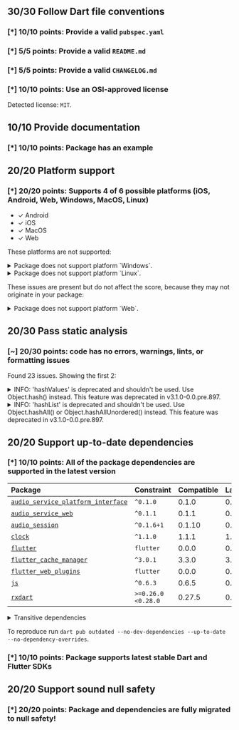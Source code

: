 ## 30/30 Follow Dart file conventions

### [*] 10/10 points: Provide a valid `pubspec.yaml`


### [*] 5/5 points: Provide a valid `README.md`


### [*] 5/5 points: Provide a valid `CHANGELOG.md`


### [*] 10/10 points: Use an OSI-approved license

Detected license: `MIT`.

## 10/10 Provide documentation

### [*] 10/10 points: Package has an example


## 20/20 Platform support

### [*] 20/20 points: Supports 4 of 6 possible platforms (**iOS**, **Android**, **Web**, Windows, **MacOS**, Linux)

* ✓ Android
* ✓ iOS
* ✓ MacOS
* ✓ Web

These platforms are not supported:

<details>
<summary>
Package does not support platform `Windows`.
</summary>

Because:
* `package:audio_service/audio_service.dart` that declares support for platforms: `Android`, `iOS`, `macOS`, `Web`.
</details>
<details>
<summary>
Package does not support platform `Linux`.
</summary>

Because:
* `package:audio_service/audio_service.dart` that declares support for platforms: `Android`, `iOS`, `macOS`, `Web`.
</details>

These issues are present but do not affect the score, because they may not originate in your package:

<details>
<summary>
Package does not support platform `Web`.
</summary>

Because:
* `package:audio_service/audio_service.dart` that imports:
* `package:flutter_cache_manager/flutter_cache_manager.dart` that imports:
* `package:flutter_cache_manager/src/storage/cache_info_repositories/cache_info_repositories.dart` that imports:
* `package:flutter_cache_manager/src/storage/cache_info_repositories/json_cache_info_repository.dart` that imports:
* `package:path_provider/path_provider.dart` that declares support for platforms: `Android`, `iOS`, `Windows`, `Linux`, `macOS`.
</details>

## 20/30 Pass static analysis

### [~] 20/30 points: code has no errors, warnings, lints, or formatting issues

Found 23 issues. Showing the first 2:

<details>
<summary>
INFO: 'hashValues' is deprecated and shouldn't be used. Use Object.hash() instead. This feature was deprecated in v3.1.0-0.0.pre.897.
</summary>

`lib/audio_service.dart:301:23`

```
    ╷
301 │   int get hashCode => hashValues(
    │                       ^^^^^^^^^^
    ╵
```

To reproduce make sure you are using the [lints_core](https://pub.dev/packages/lints) and run `flutter analyze lib/audio_service.dart`
</details>
<details>
<summary>
INFO: 'hashList' is deprecated and shouldn't be used. Use Object.hashAll() or Object.hashAllUnordered() instead. This feature was deprecated in v3.1.0-0.0.pre.897.
</summary>

`lib/audio_service.dart:304:9`

```
    ╷
304 │         hashList(controls),
    │         ^^^^^^^^
    ╵
```

To reproduce make sure you are using the [lints_core](https://pub.dev/packages/lints) and run `flutter analyze lib/audio_service.dart`
</details>

## 20/20 Support up-to-date dependencies

### [*] 10/10 points: All of the package dependencies are supported in the latest version

|Package|Constraint|Compatible|Latest|
|:-|:-|:-|:-|
|[`audio_service_platform_interface`]|`^0.1.0`|0.1.0|0.1.0|
|[`audio_service_web`]|`^0.1.1`|0.1.1|0.1.1|
|[`audio_session`]|`^0.1.6+1`|0.1.10|0.1.10|
|[`clock`]|`^1.1.0`|1.1.1|1.1.1|
|[`flutter`]|`flutter`|0.0.0|0.0.0|
|[`flutter_cache_manager`]|`^3.0.1`|3.3.0|3.3.0|
|[`flutter_web_plugins`]|`flutter`|0.0.0|0.0.0|
|[`js`]|`^0.6.3`|0.6.5|0.6.5|
|[`rxdart`]|`>=0.26.0 <0.28.0`|0.27.5|0.27.5|

<details><summary>Transitive dependencies</summary>

|Package|Constraint|Compatible|Latest|
|:-|:-|:-|:-|
|[`async`]|-|2.9.0|2.9.0|
|[`characters`]|-|1.2.1|1.2.1|
|[`collection`]|-|1.17.0|1.17.0|
|[`crypto`]|-|3.0.2|3.0.2|
|[`ffi`]|-|2.0.1|2.0.1|
|[`file`]|-|6.1.4|6.1.4|
|[`http`]|-|0.13.5|0.13.5|
|[`http_parser`]|-|4.0.2|4.0.2|
|[`material_color_utilities`]|-|0.2.0|0.2.0|
|[`meta`]|-|1.8.0|1.8.0|
|[`path`]|-|1.8.2|1.8.2|
|[`path_provider`]|-|2.0.11|2.0.11|
|[`path_provider_android`]|-|2.0.20|2.0.20|
|[`path_provider_ios`]|-|2.0.11|2.0.11|
|[`path_provider_linux`]|-|2.1.7|2.1.7|
|[`path_provider_macos`]|-|2.0.6|2.0.6|
|[`path_provider_platform_interface`]|-|2.0.5|2.0.5|
|[`path_provider_windows`]|-|2.1.3|2.1.3|
|[`pedantic`]|-|1.11.1|1.11.1|
|[`platform`]|-|3.1.0|3.1.0|
|[`plugin_platform_interface`]|-|2.1.3|2.1.3|
|[`process`]|-|4.2.4|4.2.4|
|[`sky_engine`]|-|0.0.99|0.0.99|
|[`source_span`]|-|1.9.1|1.9.1|
|[`sqflite`]|-|2.1.0+1|2.1.0+1|
|[`sqflite_common`]|-|2.3.0|2.3.0|
|[`string_scanner`]|-|1.1.1|1.1.1|
|[`synchronized`]|-|3.0.0+3|3.0.0+3|
|[`term_glyph`]|-|1.2.1|1.2.1|
|[`typed_data`]|-|1.3.1|1.3.1|
|[`uuid`]|-|3.0.6|3.0.6|
|[`vector_math`]|-|2.1.4|2.1.4|
|[`win32`]|-|3.0.1|3.0.1|
|[`xdg_directories`]|-|0.2.0+2|0.2.0+2|
</details>

To reproduce run `dart pub outdated --no-dev-dependencies --up-to-date --no-dependency-overrides`.

[`audio_service_platform_interface`]: https://pub.dev/packages/audio_service_platform_interface
[`audio_service_web`]: https://pub.dev/packages/audio_service_web
[`audio_session`]: https://pub.dev/packages/audio_session
[`clock`]: https://pub.dev/packages/clock
[`flutter`]: https://pub.dev/packages/flutter
[`flutter_cache_manager`]: https://pub.dev/packages/flutter_cache_manager
[`flutter_web_plugins`]: https://pub.dev/packages/flutter_web_plugins
[`js`]: https://pub.dev/packages/js
[`rxdart`]: https://pub.dev/packages/rxdart
[`async`]: https://pub.dev/packages/async
[`characters`]: https://pub.dev/packages/characters
[`collection`]: https://pub.dev/packages/collection
[`crypto`]: https://pub.dev/packages/crypto
[`ffi`]: https://pub.dev/packages/ffi
[`file`]: https://pub.dev/packages/file
[`http`]: https://pub.dev/packages/http
[`http_parser`]: https://pub.dev/packages/http_parser
[`material_color_utilities`]: https://pub.dev/packages/material_color_utilities
[`meta`]: https://pub.dev/packages/meta
[`path`]: https://pub.dev/packages/path
[`path_provider`]: https://pub.dev/packages/path_provider
[`path_provider_android`]: https://pub.dev/packages/path_provider_android
[`path_provider_ios`]: https://pub.dev/packages/path_provider_ios
[`path_provider_linux`]: https://pub.dev/packages/path_provider_linux
[`path_provider_macos`]: https://pub.dev/packages/path_provider_macos
[`path_provider_platform_interface`]: https://pub.dev/packages/path_provider_platform_interface
[`path_provider_windows`]: https://pub.dev/packages/path_provider_windows
[`pedantic`]: https://pub.dev/packages/pedantic
[`platform`]: https://pub.dev/packages/platform
[`plugin_platform_interface`]: https://pub.dev/packages/plugin_platform_interface
[`process`]: https://pub.dev/packages/process
[`sky_engine`]: https://pub.dev/packages/sky_engine
[`source_span`]: https://pub.dev/packages/source_span
[`sqflite`]: https://pub.dev/packages/sqflite
[`sqflite_common`]: https://pub.dev/packages/sqflite_common
[`string_scanner`]: https://pub.dev/packages/string_scanner
[`synchronized`]: https://pub.dev/packages/synchronized
[`term_glyph`]: https://pub.dev/packages/term_glyph
[`typed_data`]: https://pub.dev/packages/typed_data
[`uuid`]: https://pub.dev/packages/uuid
[`vector_math`]: https://pub.dev/packages/vector_math
[`win32`]: https://pub.dev/packages/win32
[`xdg_directories`]: https://pub.dev/packages/xdg_directories


### [*] 10/10 points: Package supports latest stable Dart and Flutter SDKs


## 20/20 Support sound null safety

### [*] 20/20 points: Package and dependencies are fully migrated to null safety!
